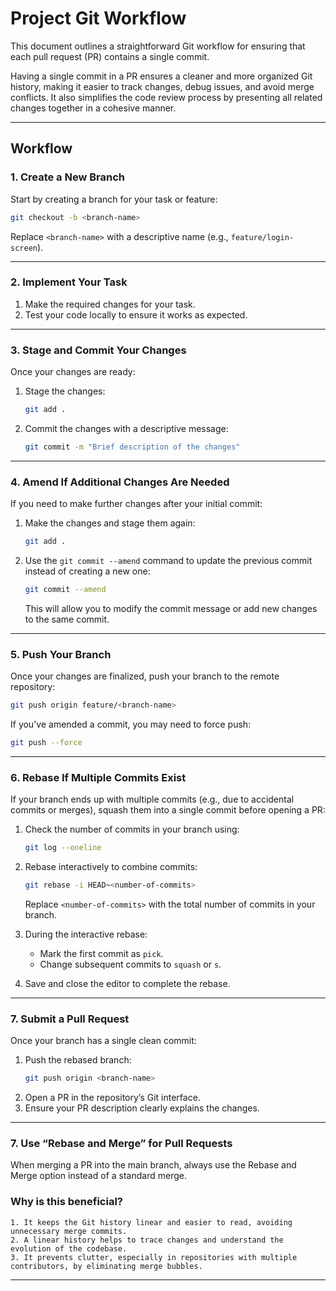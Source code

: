 # Project Git Workflow

This document outlines a straightforward Git workflow for ensuring that each pull request (PR) contains a single commit.

Having a single commit in a PR ensures a cleaner and more organized Git history, making it easier to track changes, debug issues, and avoid merge conflicts. It also simplifies the code review process by presenting all related changes together in a cohesive manner.

---

## Workflow

### 1. Create a New Branch

Start by creating a branch for your task or feature:

```bash
git checkout -b <branch-name>
```

Replace `<branch-name>` with a descriptive name (e.g., `feature/login-screen`).

---

### 2. Implement Your Task

1. Make the required changes for your task.
2. Test your code locally to ensure it works as expected.

---

### 3. Stage and Commit Your Changes

Once your changes are ready:

1. Stage the changes:
   ```bash
   git add .
   ```
2. Commit the changes with a descriptive message:
   ```bash
   git commit -m "Brief description of the changes"
   ```

---

### 4. Amend If Additional Changes Are Needed

If you need to make further changes after your initial commit:

1. Make the changes and stage them again:
   ```bash
   git add .
   ```
2. Use the `git commit --amend` command to update the previous commit instead of creating a new one:
   ```bash
   git commit --amend
   ```
   This will allow you to modify the commit message or add new changes to the same commit.

---

### 5. Push Your Branch

Once your changes are finalized, push your branch to the remote repository:

```bash
git push origin feature/<branch-name>
```

If you've amended a commit, you may need to force push:

```bash
git push --force
```

---

### 6. Rebase If Multiple Commits Exist

If your branch ends up with multiple commits (e.g., due to accidental commits or merges), squash them into a single commit before opening a PR:

1. Check the number of commits in your branch using:
   ```bash
   git log --oneline
   ```
2. Rebase interactively to combine commits:
   ```bash
   git rebase -i HEAD~<number-of-commits>
   ```
   Replace `<number-of-commits>` with the total number of commits in your branch.
3. During the interactive rebase:

   - Mark the first commit as `pick`.
   - Change subsequent commits to `squash` or `s`.

4. Save and close the editor to complete the rebase.

---

### 7. Submit a Pull Request

Once your branch has a single clean commit:

1. Push the rebased branch:
   ```bash
   git push origin <branch-name>
   ```
2. Open a PR in the repository’s Git interface.
3. Ensure your PR description clearly explains the changes.

---

### 7. Use “Rebase and Merge” for Pull Requests

When merging a PR into the main branch, always use the Rebase and Merge option instead of a standard merge.

### Why is this beneficial?

    1. It keeps the Git history linear and easier to read, avoiding unnecessary merge commits.
    2. A linear history helps to trace changes and understand the evolution of the codebase.
    3. It prevents clutter, especially in repositories with multiple contributors, by eliminating merge bubbles.

---
